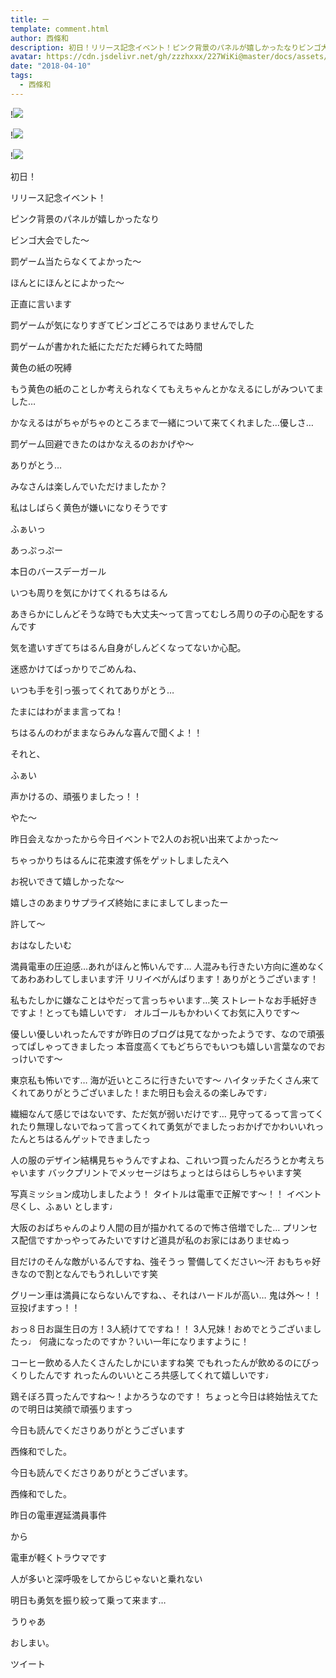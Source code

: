 ```yaml
---
title: ー
template: comment.html
author: 西條和
description: 初日！リリース記念イベント！ピンク背景のパネルが嬉しかったなりビンゴ大会でした〜罰ゲーム当たら...
avatar: https://cdn.jsdelivr.net/gh/zzzhxxx/227WiKi@master/docs/assets/photo/avatar/nagomi.jpg
date: "2018-04-10"
tags:
  - 西條和
---
```


!![](https://cdn.jsdelivr.net/gh/227WiKi/227WiKi-image@master/blog-image/nagomi-2018-04-10_1.jpg)

!![](https://cdn.jsdelivr.net/gh/227WiKi/227WiKi-image@master/blog-image/nagomi-2018-04-10_2.jpg)

!![](https://cdn.jsdelivr.net/gh/227WiKi/227WiKi-image@master/blog-image/nagomi-2018-04-10_3.jpg)










初日！








リリース記念イベント！









ピンク背景のパネルが嬉しかったなり









ビンゴ大会でした〜













罰ゲーム当たらなくてよかった〜








ほんとにほんとによかった〜









正直に言います








罰ゲームが気になりすぎてビンゴどころではありませんでした









罰ゲームが書かれた紙にただただ縛られてた時間











黄色の紙の呪縛








もう黄色の紙のことしか考えられなくてもえちゃんとかなえるにしがみついてました…










かなえるはがちゃがちゃのところまで一緒について来てくれました…優しさ…









罰ゲーム回避できたのはかなえるのおかげや〜









ありがとう…









みなさんは楽しんでいただけましたか？












私はしばらく黄色が嫌いになりそうです









ふぁいっ









あっぷっぷー













本日のバースデーガール











いつも周りを気にかけてくれるちはるん









あきらかにしんどそうな時でも大丈夫〜って言ってむしろ周りの子の心配をするんです








気を遣いすぎてちはるん自身がしんどくなってないか心配。









迷惑かけてばっかりでごめんね、







いつも手を引っ張ってくれてありがとう…









たまにはわがまま言ってね！







ちはるんのわがままならみんな喜んで聞くよ！！









それと、















ふぁい







声かけるの、頑張りましたっ！！




やた〜








昨日会えなかったから今日イベントで2人のお祝い出来てよかった〜








ちゃっかりちはるんに花束渡す係をゲットしましたえへ








お祝いできて嬉しかったな〜








嬉しさのあまりサプライズ終始にまにましてしまったー










許して〜










おはなしたいむ



満員電車の圧迫感…あれがほんと怖いんです…
人混みも行きたい方向に進めなくてあわあわしてしまいます汗
リリイベがんばります！ありがとうございます！





私もたしかに嫌なことはやだって言っちゃいます…笑
ストレートなお手紙好きですよ！とっても嬉しいです♩
オルゴールもかわいくてお気に入りです〜







優しい優しいれったんですが昨日のブログは見てなかったようです、なので頑張ってぱしゃってきましたっ
本音度高くてもどちらでもいつも嬉しい言葉なのでおっけいです〜







東京私も怖いです…
海が近いところに行きたいです〜
ハイタッチたくさん来てくれてありがとうございました！また明日も会えるの楽しみです♩





繊細なんて感じではないです、ただ気が弱いだけです…
見守ってるって言ってくれたり無理しないでねって言ってくれて勇気がでましたっおかげでかわいいれったんとちはるんゲットできましたっ






人の服のデザイン結構見ちゃうんですよね、これいつ買ったんだろうとか考えちゃいます
バックプリントでメッセージはちょっとはらはらしちゃいます笑





写真ミッション成功しましたよう！
タイトルは電車で正解です〜！！
イベント尽くし、ふぁい とします♩







大阪のおばちゃんのより人間の目が描かれてるので怖さ倍増でした…
プリンセス配信ですかっやってみたいですけど道具が私のお家にはありませぬっ





目だけのそんな敵がいるんですね、強そうっ
警備してください〜汗
おもちゃ好きなので割となんでもうれしいです笑






グリーン車は満員にならないんですね、、それはハードルが高い…
鬼は外〜！！豆投げますっ！！





おっ８日お誕生日の方！3人続けてですね！！
3人兄妹！おめでとうございましたっ♩
何歳になったのですか？いい一年になりますように！






コーヒー飲める人たくさんたしかにいますね笑
でもれったんが飲めるのにびっくりしたんです
れったんのいいところ共感してくれて嬉しいです♩





鶏そぼろ買ったんですね〜！よかろうなのです！
ちょっと今日は終始怯えてたので明日は笑顔で頑張りますっ







今日も読んでくださりありがとうございます








西條和でした。









今日も読んでくださりありがとうございます。








西條和でした。









昨日の電車遅延満員事件





から






電車が軽くトラウマです








人が多いと深呼吸をしてからじゃないと乗れない









明日も勇気を振り絞って乗って来ます…









うりゃあ









おしまい。


ツイート



